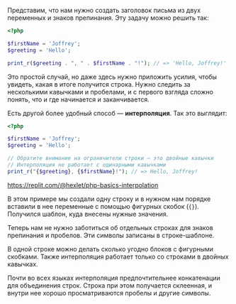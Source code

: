 Представим, что нам нужно создать заголовок письма из двух переменных и знаков препинания. Эту задачу можно решить так:

```php
<?php

$firstName = 'Joffrey';
$greeting = 'Hello';

print_r($greeting . ", " . $firstName . "!"); // => 'Hello, Joffrey!'
```

Это простой случай, но даже здесь нужно приложить усилия, чтобы увидеть, какая в итоге получится строка. Нужно следить за несколькими кавычками и пробелами, и с первого взгляда сложно понять, что и где начинается и заканчивается.

Есть другой более удобный способ — **интерполяция**. Так это выглядит:

```php
<?php

$firstName = 'Joffrey';
$greeting = 'Hello';

// Обратите внимание на ограничители строки — это двойные кавычки
// Интерполяция не работает с одинарными кавычками
print_r("{$greeting}, {$firstName}!"); // => Hello, Joffrey!
```

https://replit.com/@hexlet/php-basics-interpolation

В этом примере мы создали одну строку и в нужном нам порядке вставили в нее переменные с помощью фигурных скобок (`{}`). Получился шаблон, куда внесены нужные значения.

Теперь нам не нужно заботиться об отдельных строках для знаков препинания и пробелов. Эти символы записаны в строке-шаблоне.

В одной строке можно делать сколько угодно блоков с фигурными скобками. Также интерполяция работает только со строками в двойных кавычках.

Почти во всех языках интерполяция предпочтительнее конкатенации для объединения строк. Строка при этом получается склеенная, и внутри нее хорошо просматриваются пробелы и другие символы.
